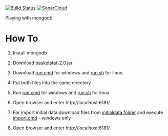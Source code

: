 [![Build Status](https://travis-ci.org/grinfeld/basketstat.svg?branch=master)](https://travis-ci.org/grinfeld/basketstat)
[![SonarCloud](https://sonarcloud.io/images/project_badges/sonarcloud-white.svg)](https://sonarcloud.io/dashboard?id=grinfeld_basketstat)

Playing with mongodb


How To
========================


1. Install mongodb
1. Download [basketstat-2.0.jar](basketstat-2.0.jar)
1. Download [run.cmd](run.cmd) for windows and [run.sh](run.sh) for linux.
1. Put both files into the same directory
1. Run [run.cmd](run.cmd) for windows and [run.sh](run.sh) for linux
1. Open browser and enter http://localhost:6181/

1. For import initial data download files from [initialdata folder](initdata/) and execute [import.cmd](initdata/import.cmd) - windows only
1. Open browser and enter http://localhost:6181/
